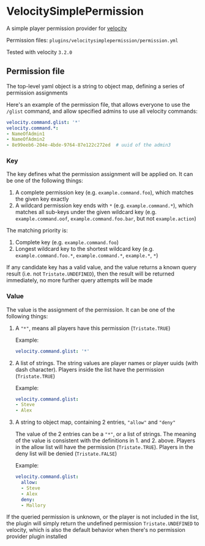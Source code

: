 # VelocitySimplePermission

A simple player permission provider for [velocity](https://github.com/PaperMC/Velocity)

Permission files: `plugins/velocitysimplepermission/permission.yml`

Tested with velocity `3.2.0`

## Permission file

The top-level yaml object is a string to object map, defining a series of permission assignments

Here's an example of the permission file, that allows everyone to use the `/glist` command, 
and allow specified admins to use all velocity commands:

```yaml
velocity.command.glist: '*'
velocity.command.*: 
- NameOfAdmin1
- NameOfAdmin2
- 8e99eeb6-204e-4bde-9764-87e122c272ed  # uuid of the admin3
```

### Key

The key defines what the permission assignment will be applied on. It can be one of the following things:

1. A complete permission key (e.g. `example.command.foo`),
   which matches the given key exactly
2. A wildcard permission key ends with `*` (e.g. `example.command.*`), 
   which matches all sub-keys under the given wildcard key (e.g. `example.command.oof`, `example.command.foo.bar`, but not `example.action`)

The matching priority is:

1. Complete key (e.g. `example.command.foo`)
2. Longest wildcard key to the shortest wildcard key (e.g. `example.command.foo.*`, `example.command.*`, `example.*`, `*`)

If any candidate key has a valid value, and the value returns a known query result (i.e. not `Tristate.UNDEFINED`),
then the result will be returned immediately, no more further query attempts will be made

### Value

The value is the assignment of the permission. It can be one of the following things:

1. A `"*"`, means all players have this permission (`Tristate.TRUE`)

   Example:
   ```yaml
   velocity.command.glist: '*'
   ```
2. A list of strings. The string values are player names or player uuids (with dash character). Players inside the list have the permission (`Tristate.TRUE`)

   Example:
   ```yaml
   velocity.command.glist: 
   - Steve
   - Alex
   ```
3. A string to object map, containing 2 entries, `"allow"` and `"deny"`
   
   The value of the 2 entries can be a `"*"`, or a list of strings. The meaning of the value is consistent with the definitions in 1. and 2. above.
   Players in the allow list will have the permission (`Tristate.TRUE`).
   Players in the deny list will be denied (`Tristate.FALSE`)

   Example:
   ```yaml
   velocity.command.glist: 
     allow: 
     - Steve
     - Alex 
     deny: 
     - Mallory
   ```
   
If the queried permission is unknown, or the player is not included in the list, 
the plugin will simply return the undefined permission `Tristate.UNDEFINED` to velocity, 
which is also the default behavior when there's no permission provider plugin installed
